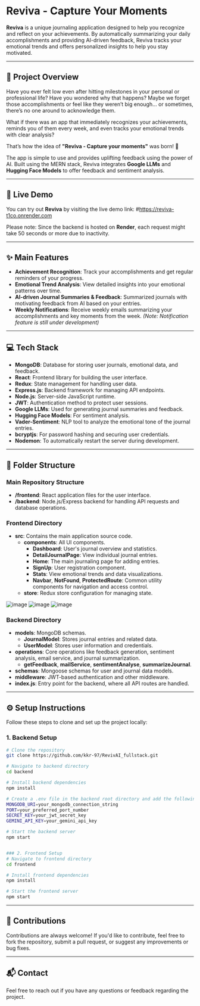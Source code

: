 # Reviva - Capture Your Moments

**Reviva** is a unique journaling application designed to help you recognize and reflect on your achievements. By automatically summarizing your daily accomplishments and providing AI-driven feedback, Reviva tracks your emotional trends and offers personalized insights to help you stay motivated.



---



## 🌟 Project Overview

Have you ever felt low even after hitting milestones in your personal or professional life? Have you wondered why that happens? Maybe we forget those accomplishments or feel like they weren’t big enough… or sometimes, there’s no one around to acknowledge them.

What if there was an app that immediately recognizes your achievements, reminds you of them every week, and even tracks your emotional trends with clear analysis?

That’s how the idea of **"Reviva - Capture your moments"** was born! 🌱

The app is simple to use and provides uplifting feedback using the power of AI. Built using the MERN stack, Reviva integrates **Google LLMs** and **Hugging Face Models** to offer feedback and sentiment analysis.



---



## 🚀 Live Demo

You can try out **Reviva** by visiting the live demo link: #https://reviva-t1co.onrender.com

Please note: Since the backend is hosted on **Render**, each request might take 50 seconds or more due to inactivity.


---


## ✨ Main Features

- **Achievement Recognition**: Track your accomplishments and get regular reminders of your progress.
- **Emotional Trend Analysis**: View detailed insights into your emotional patterns over time.
- **AI-driven Journal Summaries & Feedback**: Summarized journals with motivating feedback from AI based on your entries.
- **Weekly Notifications**: Receive weekly emails summarizing your accomplishments and key moments from the week. *(Note: Notification feature is still under development)*


---



## 💻 Tech Stack

- **MongoDB**: Database for storing user journals, emotional data, and feedback.
- **React**: Frontend library for building the user interface.
- **Redux**: State management for handling user data.
- **Express.js**: Backend framework for managing API endpoints.
- **Node.js**: Server-side JavaScript runtime.
- **JWT**: Authentication method to protect user sessions.
- **Google LLMs**: Used for generating journal summaries and feedback.
- **Hugging Face Models**: For sentiment analysis.
- **Vader-Sentiment**: NLP tool to analyze the emotional tone of the journal entries.
- **bcryptjs**: For password hashing and securing user credentials.
- **Nodemon**: To automatically restart the server during development.


---


## 📂 Folder Structure

### Main Repository Structure

- **/frontend**: React application files for the user interface.
- **/backend**: Node.js/Express backend for handling API requests and database operations.

### Frontend Directory

- **src**: Contains the main application source code.
  - **components**: All UI components.
    - **Dashboard**: User's journal overview and statistics.
    - **DetailJournalPage**: View individual journal entries.
    - **Home**: The main journaling page for adding entries.
    - **SignUp**: User registration component.
    - **Stats**: View emotional trends and data visualizations.
    - **Navbar**, **NotFound**, **ProtectedRoute**: Common utility components for navigation and access control.
  - **store**: Redux store configuration for managing state.
  
![image](https://github.com/user-attachments/assets/d2883428-e56a-415d-93cb-3f7bcad05edc)
![image](https://github.com/user-attachments/assets/366d6777-21a5-487a-bd54-9e36016e29be)
![image](https://github.com/user-attachments/assets/4ff95716-6516-4414-b273-2473aa4831eb)



### Backend Directory

- **models**: MongoDB schemas.
  - **JournalModel**: Stores journal entries and related data.
  - **UserModel**: Stores user information and credentials.
- **operations**: Core operations like feedback generation, sentiment analysis, email service, and journal summarization.
  - **getFeedback**, **mailService**, **sentimentAnalyse**, **summarizeJournal**.
- **schemas**: Mongoose schemas for user and journal data models.
- **middleware**: JWT-based authentication and other middleware.
- **index.js**: Entry point for the backend, where all API routes are handled.


---


## ⚙️ Setup Instructions

Follow these steps to clone and set up the project locally:

### 1. Backend Setup

```bash
# Clone the repository
git clone https://github.com/kkr-97/RevivAI_fullstack.git

# Navigate to backend directory
cd backend

# Install backend dependencies
npm install

# Create a .env file in the backend root directory and add the following environment variables:
MONGODB_URI=your_mongodb_connection_string
PORT=your_preferred_port_number
SECRET_KEY=your_jwt_secret_key
GEMINI_API_KEY=your_gemini_api_key

# Start the backend server
npm start


### 2. Frontend Setup
# Navigate to frontend directory
cd frontend

# Install frontend dependencies
npm install

# Start the frontend server
npm start
```


---



## 🤝 Contributions

Contributions are always welcome! If you'd like to contribute, feel free to fork the repository, submit a pull request, or suggest any improvements or bug fixes.

---

## 📬 Contact

Feel free to reach out if you have any questions or feedback regarding the project.
